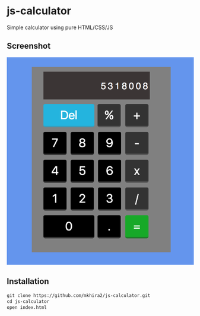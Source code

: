 # js-calculator

Simple calculator using pure HTML/CSS/JS


## Screenshot
![calculator](/images/calculator.png)

## Installation

```
git clone https://github.com/mkhira2/js-calculator.git
cd js-calculator
open index.html
